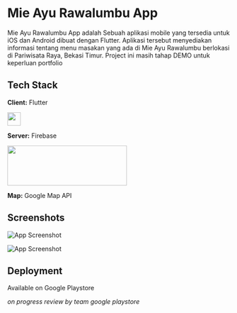 
# Mie Ayu Rawalumbu App

Mie Ayu Rawalumbu App adalah Sebuah aplikasi mobile yang tersedia untuk iOS dan Android 
dibuat dengan Flutter. Aplikasi tersebut menyediakan informasi tentang menu masakan yang ada 
di Mie Ayu Rawalumbu berlokasi di Pariwisata Raya, Bekasi Timur. Project ini masih tahap DEMO untuk keperluan portfolio
## Tech Stack

**Client:** Flutter 

<img src="https://res.cloudinary.com/teepublic/image/private/s--gpc7TJTO--/t_Resized%20Artwork/c_fit,g_north_west,h_954,w_954/co_ffffff,e_outline:48/co_ffffff,e_outline:inner_fill:48/co_ffffff,e_outline:48/co_ffffff,e_outline:inner_fill:48/co_bbbbbb,e_outline:3:1000/c_mpad,g_center,h_1260,w_1260/b_rgb:eeeeee/c_limit,f_auto,h_630,q_90,w_630/v1585726530/production/designs/8796655_0.jpg" data-canonical-src="https://gyazo.com/eb5c5741b6a9a16c692170a41a49c858.png" width="30" height="30" />


**Server:** Firebase

<img src="https://firebase.google.com/images/social.png" width="270" height="90" />


**Map:** Google Map API


## Screenshots

![App Screenshot](https://firebasestorage.googleapis.com/v0/b/flutter-mie-ayu.appspot.com/o/1.png?alt=media&token=a70a5f0a-6f72-43c3-bcaf-bb887282cb0c)
&nbsp;

![App Screenshot](https://firebasestorage.googleapis.com/v0/b/flutter-mie-ayu.appspot.com/o/2.png?alt=media&token=303a2fe6-4ee8-4edd-8fc3-c8017a095222)



## Deployment

Available on Google Playstore 

*on progress review by team google playstore*
